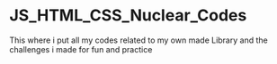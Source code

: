 # JS_HTML_CSS_Nuclear_Codes
This where i put all my codes related to my own made Library and the challenges i made for fun and practice
